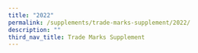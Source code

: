 ```yaml
---
title: "2022"
permalink: /supplements/trade-marks-supplement/2022/
description: ""
third_nav_title: Trade Marks Supplement
---
```


